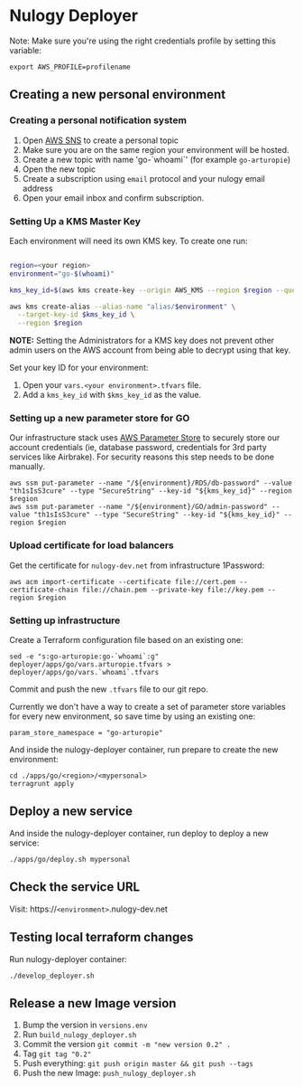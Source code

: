 # Nulogy Deployer

Note: Make sure you're using the right credentials profile by setting this variable:

```
export AWS_PROFILE=profilename
```

## Creating a new personal environment

### Creating a personal notification system

1. Open [AWS SNS](https://us-east-2.console.aws.amazon.com/sns/v2/home#/topics) to create a personal topic
1. Make sure you are on the same region your environment will be hosted.
1. Create a new topic with name 'go-\`whoami\`' (for example `go-arturopie`)
1. Open the new topic
1. Create a subscription using `email` protocol and your nulogy email address
1. Open your email inbox and confirm subscription.

### Setting Up a KMS Master Key

Each environment will need its own KMS key. To create one run:

```bash

region=<your region>
environment="go-$(whoami)"

kms_key_id=$(aws kms create-key --origin AWS_KMS --region $region --query "KeyMetadata.KeyId" --output text)

aws kms create-alias --alias-name "alias/$environment" \
  --target-key-id $kms_key_id \
  --region $region
```

**NOTE:** Setting the Administrators for a KMS key does not prevent other admin users on the AWS account from being able to decrypt using that key.

Set your key ID for your environment:

1. Open your `vars.<your environment>.tfvars` file.
1. Add a `kms_key_id` with `$kms_key_id` as the value.

### Setting up a new parameter store for GO

Our infrastructure stack uses [AWS Parameter Store](http://docs.aws.amazon.com/systems-manager/latest/userguide/systems-manager-paramstore.html) to securely store our account credentials (ie, database password, credentials for 3rd party services like Airbrake). For security reasons this step needs to be done manually.

```
aws ssm put-parameter --name "/${environment}/RDS/db-password" --value "th1sIsS3cure" --type "SecureString" --key-id "${kms_key_id}" --region $region
aws ssm put-parameter --name "/${environment}/GO/admin-password" --value "th1sIsS3cure" --type "SecureString" --key-id "${kms_key_id}" --region $region
```

### Upload certificate for load balancers

Get the certificate for `nulogy-dev.net` from infrastructure 1Password:

```
aws acm import-certificate --certificate file://cert.pem --certificate-chain file://chain.pem --private-key file://key.pem --region $region
```

### Setting up infrastructure

Create a Terraform configuration file based on an existing one:

```
sed -e "s:go-arturopie:go-`whoami`:g" deployer/apps/go/vars.arturopie.tfvars > deployer/apps/go/vars.`whoami`.tfvars
```

Commit and push the new `.tfvars` file to our git repo.

Currently we don't have a way to create a set of parameter store variables for every new environment, so save time by using an existing one:

```
param_store_namespace = "go-arturopie"
```

And inside the nulogy-deployer container, run prepare to create the new environment:

```
cd ./apps/go/<region>/<mypersonal>
terragrunt apply
```

## Deploy a new service

And inside the nulogy-deployer container, run deploy to deploy a new service:

```
./apps/go/deploy.sh mypersonal
```

## Check the service URL

Visit: https://`<environment>`.nulogy-dev.net

## Testing local terraform changes

Run nulogy-deployer container:

```
./develop_deployer.sh
```

## Release a new Image version

1. Bump the version in `versions.env`
1. Run `build_nulogy_deployer.sh`
1. Commit the version `git commit -m "new version 0.2" .`
1. Tag `git tag "0.2"`
1. Push everything: `git push origin master && git push --tags`
1. Push the new Image: `push_nulogy_deployer.sh`
